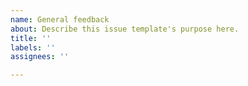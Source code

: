 ```yaml
---
name: General feedback
about: Describe this issue template's purpose here.
title: ''
labels: ''
assignees: ''

---
```



